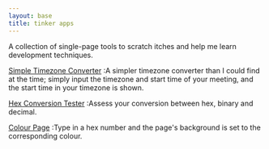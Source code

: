 ```yaml
---
layout: base
title: tinker apps
---
```

A collection of single-page tools to scratch itches and help me learn development techniques.

[Simple Timezone Converter](simpletimezone/)
:A simpler timezone converter than I could find at the time; simply input the timezone and start time of your meeting, and the start time in your timezone is shown.

[Hex Conversion Tester](hexconv/)
:Assess your conversion between hex, binary and decimal.

[Colour Page](colourpage/)
:Type in a hex number and the page's background is set to the corresponding colour.
